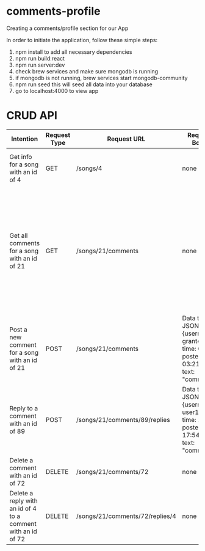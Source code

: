 # comments-profile
Creating a comments/profile section for our App

In order to initiate the application, follow these simple steps:

1) npm install to add all necessary dependencies
2) npm run build:react
3) npm run server:dev
4) check brew services and make sure mongodb is running
5) if mongodb is not running, brew services start mongodb-community
6) npm run seed 
    this will seed all data into your database
7) go to localhost:4000 to view app


# CRUD API

Intention | Request Type | Request URL | Request Body | Resonse Body
--------- | ------------ | ------------ | ------------ | ----------- |
Get info for a song with an id of 4| GET | /songs/4 | none | {plays: 302, likes: 43, reposts: 69, comments: 123}
Get all comments for a song with an id of 21| GET | /songs/21/comments | none | [1 : {username: grant420, time: 0:42, postedAt: 03:21:04, text: "comment1"}, 2 : {username: grant421, time: 0:42, postedAt: 03:21:04, text: "comment2"}]
Post a new comment for a song with an id of 21| POST | /songs/21/comments | Data type: JSON {username: grant420, time: 0:42, postedAt: 03:21:04, text: "comment"} | none
Reply to a comment with an id of 89 | POST | /songs/21/comments/89/replies | Data type: JSON {username: user123, time: 1:45, postedAt: 17:54:32, text: "comment"} | none
Delete a comment with an id of 72| DELETE | /songs/21/comments/72 | none | none
Delete a reply with an id of 4 to a comment with an id of 72| DELETE | /songs/21/comments/72/replies/4 | none | none
